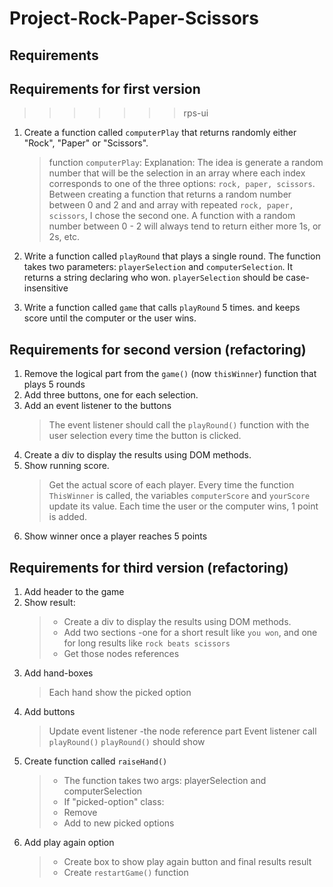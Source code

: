 # Project-Rock-Paper-Scissors
## Requirements
## Requirements for first version
>>>>>>> rps-ui
1. Create a function called `computerPlay` that returns randomly either "Rock", "Paper" or "Scissors".
    > function `computerPlay`: Explanation: The idea is generate a random number that will be the selection in an array where each index corresponds
    to one of the three options: `rock, paper, scissors`. Between creating a function that returns a random number between 0 and 2 and and array with 
    repeated `rock, paper, scissors`, I chose the second one. A function with
    a random number between 0 - 2 will always tend to return either more 1s, or 2s, etc. 

2. Write a function called `playRound` that plays a single round. The function takes two parameters: `playerSelection` and 
`computerSelection`. It returns a string declaring who won. `playerSelection` should be case-insensitive 

3. Write a function called `game` that calls `playRound` 5 times. and keeps score until the computer or the user wins.

## Requirements for second version (refactoring)

1. Remove the logical part from the `game()` (now `thisWinner`) function that plays 5 rounds
2. Add three buttons, one for each selection. 
3. Add an event listener to the buttons
    > The event listener should call the `playRound()` function with the user selection every time the button is clicked. 
4. Create a div to display the results using DOM methods.
5. Show running score.
    > Get the actual score of each player. Every time the function `ThisWinner` is called, the variables `computerScore` 
    and `yourScore` update its value. Each time the user or the computer wins, 1 point is added.           
6. Show winner once a player reaches 5 points

## Requirements for third version (refactoring)
1. Add header to the game
2. Show result: 
    > * Create a div to display the results using DOM methods.
    > * Add two sections -one for a short result like `you won`, and one for long 
    results like `rock beats scissors`
    > * Get those nodes references
3. Add hand-boxes
    > Each hand show the picked option
4. Add buttons
    > Update event listener -the node reference part
     Event listener call `playRound()`
     `playRound()` should show 
5. Create function called `raiseHand()`
    >  * The function takes two args: playerSelection and computerSelection
    >  * If "picked-option" class:
    >  * Remove 
    >  * Add to new picked options
6. Add play again option
    >   * Create box to show play again button and final results result
    >   * Create `restartGame()` function

      
     
      
